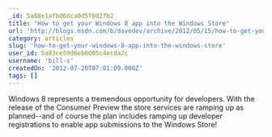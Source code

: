 ```yaml
---
_id: 5a88e1afbd6dca0d5f0d2fb2
title: "How to get your Windows 8 app into the Windows Store"
url: 'http://blogs.msdn.com/b/davedev/archive/2012/05/15/how-to-get-your-windows-8-app-into-the-windows-store.aspx'
category: articles
slug: 'how-to-get-your-windows-8-app-into-the-windows-store'
user_id: 5a83ce59d6eb0005c4ecda2c
username: 'bill-s'
createdOn: '2012-07-20T07:01:09.000Z'
tags: []
---
```


Windows 8 represents a tremendous opportunity for developers.  With the release of the Consumer Preview the store services are ramping up as planned--and of course the plan includes ramping up developer registrations to enable app submissions to the Windows Store!
